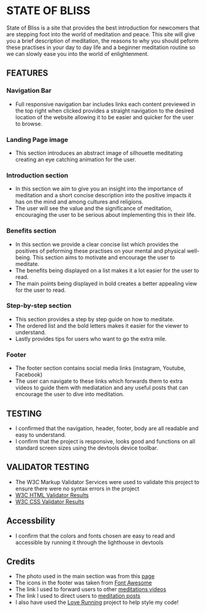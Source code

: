 # STATE OF BLISS
State of Bliss is a site that provides the best introduction for newcomers that are stepping foot into the world of meditation and peace. This site will give you a brief description of meditation, the reasons to why you should peform these practises in your day to day life and a beginner meditation routine so we can slowly ease you into the world of enlightenment. 

## FEATURES
### Navigation Bar 
- Full responsive navigation bar includes links each content previewed in the top right when clicked provides a straight navigation to the desired location of the website allowing it to be easier and quicker for the user to browse.

### Landing Page image
- This section introduces an abstract image of silhouette meditating creating an eye catching animation for the user. 

### Introduction section 
- In this section we aim to give you an insight into the importance of meditation and a short concise description into the positive impacts it has on the mind and among cultures and religions. 
- The user will see the value and the significance of meditation, encouraging the user to be serious about implementing this in their life. 

### Benefits section 
- In this section we provide a clear concise list which provides the positives of peforming these practises on your mental and physical well-being. This section aims to motivate and encourage the user to meditate.
- The benefits being displayed on a list makes it a lot easier for the user to read.
- The main points being displayed in bold creates a better appealing view for the user to read.

### Step-by-step section
- This section provides a step by step guide on how to meditate. 
- The ordered list and the bold letters makes it easier for the viewer to understand.
- Lastly provides tips for users who want to go the extra mile. 

### Footer 
- The footer section contains social media links (instagram, Youtube, Facebook)
- The user can navigate to these links which forwards them to extra videos to guide them with mediatation and any useful posts that can encourage the user to dive into meditation. 

## TESTING 
- I confirmed that the navigation, header, footer, body are all readable and easy to understand.
- I confirm that the project is responsive, looks good and functions on all standard screen sizes using the devtools device toolbar. 

## VALIDATOR TESTING

- The W3C Markup Validator Services were used to validate this project to ensure there were no syntax errors in the project 
- [W3C HTML Validator Results](https://validator.w3.org/nu/?showsource=yes&doc=https%3A%2F%2F8000-shobi0911-stateofbliss-ceiog54chr0.ws-eu115.gitpod.io%2F%23Start-up#textarea)
- [W3C CSS Validator Results](https://validator.w3.org/nu/?showsource=yes&doc=https%3A%2F%2F8000-shobi0911-stateofbliss-ceiog54chr0.ws-eu115.gitpod.io%2F%23Start-up#textarea)

## Accessbility 
- I confirm that the colors and fonts chosen are easy to read and accessible by running it through the lighthouse in devtools

## Credits 
- The photo used in the main section was from this [page](https://www.everydayhealth.com/meditation/)
- The icons in the footer was taken from [Font Awesome](https://fontawesome.com/)
- The link I used to forward users to other [meditations videos](https://www.youtube.com/@GreatMeditation)
- The link I used to direct users to [meditation posts](https://www.instagram.com/meditation_and_mindfulness/?hl=en)
- I also have used the [Love Running](https://github.com/Code-Institute-Solutions/love-running-v3) project to help style my code!


